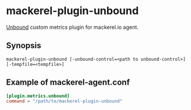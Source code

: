 mackerel-plugin-unbound
=======================

[Unbound](https://nlnetlabs.nl/projects/unbound/about/) custom metrics plugin for mackerel.io agent.

## Synopsis

```shell
mackerel-plugin-unbound [-unbound-control=<path to unbound-control>] [-tempfile=<tempfile>]
```

## Example of mackerel-agent.conf

```toml
[plugin.metrics.unbound]
command = "/path/to/mackerel-plugin-unbound"
```
